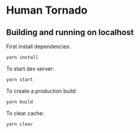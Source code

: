 # Human Tornado

## Building and running on localhost

First install dependencies:

```sh
yarn install
```

To start dev server:

```sh
yarn start
```

To create a production build:

```sh
yarn build
```

To clear cache:

```sh
yarn clear
```
